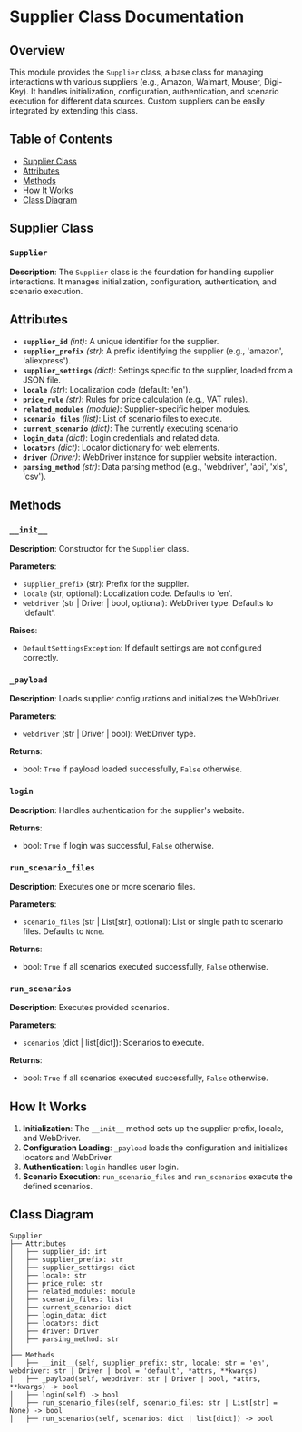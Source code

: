 # Supplier Class Documentation

## Overview

This module provides the `Supplier` class, a base class for managing interactions with various suppliers (e.g., Amazon, Walmart, Mouser, Digi-Key).  It handles initialization, configuration, authentication, and scenario execution for different data sources.  Custom suppliers can be easily integrated by extending this class.

## Table of Contents

* [Supplier Class](#supplier-class)
* [Attributes](#attributes)
* [Methods](#methods)
* [How It Works](#how-it-works)
* [Class Diagram](#class-diagram)

## Supplier Class

### `Supplier`

**Description**: The `Supplier` class is the foundation for handling supplier interactions. It manages initialization, configuration, authentication, and scenario execution.


## Attributes

* **`supplier_id`** *(int)*: A unique identifier for the supplier.
* **`supplier_prefix`** *(str)*: A prefix identifying the supplier (e.g., 'amazon', 'aliexpress').
* **`supplier_settings`** *(dict)*: Settings specific to the supplier, loaded from a JSON file.
* **`locale`** *(str)*: Localization code (default: 'en').
* **`price_rule`** *(str)*: Rules for price calculation (e.g., VAT rules).
* **`related_modules`** *(module)*: Supplier-specific helper modules.
* **`scenario_files`** *(list)*: List of scenario files to execute.
* **`current_scenario`** *(dict)*: The currently executing scenario.
* **`login_data`** *(dict)*: Login credentials and related data.
* **`locators`** *(dict)*: Locator dictionary for web elements.
* **`driver`** *(Driver)*: WebDriver instance for supplier website interaction.
* **`parsing_method`** *(str)*: Data parsing method (e.g., 'webdriver', 'api', 'xls', 'csv').


## Methods

### `__init__`

**Description**: Constructor for the `Supplier` class.

**Parameters**:
* `supplier_prefix` (str): Prefix for the supplier.
* `locale` (str, optional): Localization code. Defaults to 'en'.
* `webdriver` (str | Driver | bool, optional): WebDriver type. Defaults to 'default'.

**Raises**:
* `DefaultSettingsException`: If default settings are not configured correctly.


### `_payload`

**Description**: Loads supplier configurations and initializes the WebDriver.

**Parameters**:
* `webdriver` (str | Driver | bool): WebDriver type.

**Returns**:
* bool: `True` if payload loaded successfully, `False` otherwise.


### `login`

**Description**: Handles authentication for the supplier's website.

**Returns**:
* bool: `True` if login was successful, `False` otherwise.


### `run_scenario_files`

**Description**: Executes one or more scenario files.

**Parameters**:
* `scenario_files` (str | List[str], optional): List or single path to scenario files.  Defaults to `None`.

**Returns**:
* bool: `True` if all scenarios executed successfully, `False` otherwise.


### `run_scenarios`

**Description**: Executes provided scenarios.

**Parameters**:
* `scenarios` (dict | list[dict]): Scenarios to execute.

**Returns**:
* bool: `True` if all scenarios executed successfully, `False` otherwise.


## How It Works

1. **Initialization**: The `__init__` method sets up the supplier prefix, locale, and WebDriver.
2. **Configuration Loading**: `_payload` loads the configuration and initializes locators and WebDriver.
3. **Authentication**: `login` handles user login.
4. **Scenario Execution**: `run_scenario_files` and `run_scenarios` execute the defined scenarios.


## Class Diagram

```plaintext
Supplier
├── Attributes
│   ├── supplier_id: int
│   ├── supplier_prefix: str
│   ├── supplier_settings: dict
│   ├── locale: str
│   ├── price_rule: str
│   ├── related_modules: module
│   ├── scenario_files: list
│   ├── current_scenario: dict
│   ├── login_data: dict
│   ├── locators: dict
│   ├── driver: Driver
│   ├── parsing_method: str
│
├── Methods
│   ├── __init__(self, supplier_prefix: str, locale: str = 'en', webdriver: str | Driver | bool = 'default', *attrs, **kwargs)
│   ├── _payload(self, webdriver: str | Driver | bool, *attrs, **kwargs) -> bool
│   ├── login(self) -> bool
│   ├── run_scenario_files(self, scenario_files: str | List[str] = None) -> bool
│   ├── run_scenarios(self, scenarios: dict | list[dict]) -> bool
```